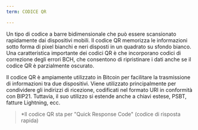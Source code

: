 ```yaml
---
term: CODICE QR

---
```

Un tipo di codice a barre bidimensionale che può essere scansionato rapidamente dai dispositivi mobili. Il codice QR memorizza le informazioni sotto forma di pixel bianchi e neri disposti in un quadrato su sfondo bianco. Una caratteristica importante dei codici QR è che incorporano codici di correzione degli errori BCH, che consentono di ripristinare i dati anche se il codice QR è parzialmente oscurato.

Il codice QR è ampiamente utilizzato in Bitcoin per facilitare la trasmissione di informazioni tra due dispositivi. Viene utilizzato principalmente per condividere gli indirizzi di ricezione, codificati nel formato URI in conformità con BIP21. Tuttavia, il suo utilizzo si estende anche a chiavi estese, PSBT, fatture Lightning, ecc.

> *Il codice QR sta per "Quick Response Code" (codice di risposta rapida)